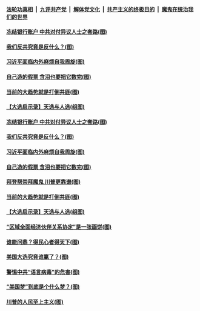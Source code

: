 ####  [法轮功真相](../../../../basic/blob/master/README.md?t=11211202) &nbsp;|&nbsp; [九评共产党](../../../../9ping.md/blob/master/README.md?t=11211202) &nbsp;|&nbsp; [解体党文化](../../../../jtdwh.md/blob/master/README.md?t=11211202)  &nbsp;|&nbsp; [共产主义的终极目的](../../../../gczydzjmd.md/blob/master/README.md?t=11211202) &nbsp;|&nbsp; [魔鬼在统治我们的世界](../../../../mgztzwmdsj.md/blob/master/README.md?t=11211202) 

#### [冻结银行账户 中共对付异议人士之套路(图)](../pages/p4/953286.md?t=11211202) 

#### [我们反共究竟是反什么？(图)](../pages/p4/953281.md?t=11211202) 

#### [习近平面临内外麻烦自我周旋(图)](../pages/p4/953261.md?t=11211202) 

#### [自己造的假票 含泪也要把它数完(图)](../pages/p4/953273.md?t=11211202) 

#### [当前的大趋势就是打倒共匪(图)](../pages/p4/953274.md?t=11211202) 

#### [【大选启示录】天选与人选(组图)](../pages/p4/953127.md?t=11211202) 

#### [冻结银行账户 中共对付异议人士之套路(图)](../pages/p4/953286.md?t=11211202) 

#### [我们反共究竟是反什么？(图)](../pages/p4/953281.md?t=11211202) 

#### [习近平面临内外麻烦自我周旋(图)](../pages/p4/953261.md?t=11211202) 

#### [自己造的假票 含泪也要把它数完(图)](../pages/p4/953273.md?t=11211202) 

#### [拜登帮崇拜魔鬼 川普更靠谱(图)](../pages/p4/953272.md?t=11211202) 

#### [当前的大趋势就是打倒共匪(图)](../pages/p4/953274.md?t=11211202) 


#### [【大选启示录】天选与人选(组图)](../pages/p4/953127.md?t=11211202) 






#### [“区域全面经济伙伴关系协定”是一张画饼(图)](../pages/p4/953161.md?t=11211202) 

#### [谁能问鼎？得民心者得天下(图)](../pages/p4/953156.md?t=11211202) 

#### [美国大选究竟谁赢了？(图)](../pages/p4/953146.md?t=11211202) 

#### [警惕中共“语言病毒”的危害(图)](../pages/p4/953143.md?t=11211202) 

#### [“美国梦”到底是个什么梦？(图)](../pages/p4/953129.md?t=11211202) 

#### [川普的人民至上主义(图)](../pages/p4/953124.md?t=11211202) 



